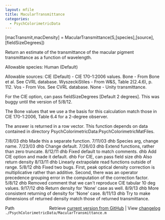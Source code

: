 ```yaml
---
layout: mfile
title: MacularTransmittance
categories:
  - PsychColorimetricData
---
```


\[macTransmit,macDensity\] = MacularTransmittance\(S,\[species\],\[source\],\[fieldSizeDegrees\]\)

Return an estimate of the transmittance of the macular pigment transmittance
as a function of wavelength.

Allowable species:
  Human \(Default\)

Allowable sources:
  CIE \(Default\)            \- CIE 170\-1:2006 values.
  Bone                     \- From Bone et al.  See CVRL database.
  WyszeckiStiles           \- From W&S, Table 2\(2.4.6\), p. 112.
  Vos                      \- From Vos.  See CVRL database.
  None                     \- Unity transmittance.

For the CIE option, can pass fieldSizeDegrees \[Default 2 degrees\].
This was buggy until the version of 5/8/12.

The Bone values that we use a the basis for this calculation
match those in  CIE 170\-1:2006, Table 6.4 for a 2\-degree observer.

The answer is returned in a row vector.  This function
depends on data contained in directory
PsychColorimetricData:PsychColorimetricMatFiles.

7/8/03  dhb  Made this a separate function.
7/11/03 dhb  Species arg, change name.
7/23/03 dhb  Change default.
7/26/03 dhb  Extend functions, rather than zero truncate.
8/12/11 dhb  Fixed default to match comments.
        dhb  Add CIE option and made it default.
        dhb  For CIE, can pass field size
        dhb  Also return density
8/13/11 dhb  Linearly extrapolate read functions outside of range.
5/8/12  dhb  Fixed two bugs.  First, peak optical density correction is
             multiplicative rather than additive.  Second, there was
             an operator precedence grouping error in the computation
             of the correction factor.
5/8/12  dhb  Removed comment that we can't reproduce CIE tabular 10 deg values.
9/17/12 dhb  Return density for 'None' case as well.
8/9/13  dhb  More consistent returning of density for 'None' case.
8/11/13 dhb  Try to make dimensions of returned density match those of returned transmittance.


<div class="code_header" style="text-align:right;">
  <span style="float:left;">Path&nbsp;&nbsp;</span> <span class="counter">Retrieve <a href=
  "https://raw.github.com/Psychtoolbox-3/Psychtoolbox-3/beta/./PsychColorimetricData/MacularTransmittance.m">current version from GitHub</a> | View <a href=
  "https://github.com/Psychtoolbox-3/Psychtoolbox-3/commits/beta/./PsychColorimetricData/MacularTransmittance.m">changelog</a></span>
</div>
<div class="code">
  <code>./PsychColorimetricData/MacularTransmittance.m</code>
</div>
